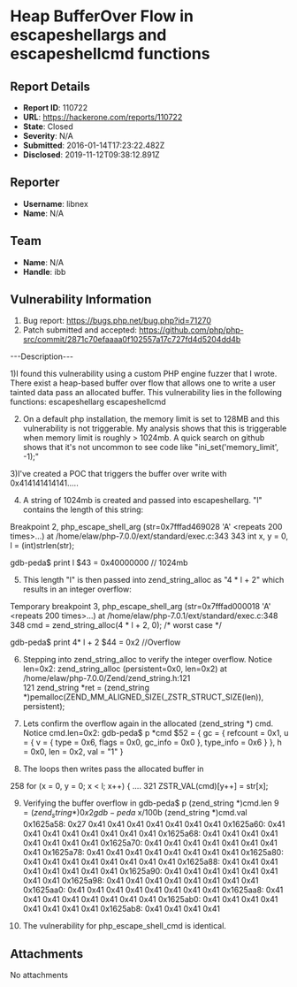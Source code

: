 # Heap BufferOver Flow in escapeshellargs and escapeshellcmd functions

## Report Details
- **Report ID**: 110722
- **URL**: https://hackerone.com/reports/110722
- **State**: Closed
- **Severity**: N/A
- **Submitted**: 2016-01-14T17:23:22.482Z
- **Disclosed**: 2019-11-12T09:38:12.891Z

## Reporter
- **Username**: libnex
- **Name**: N/A

## Team
- **Name**: N/A
- **Handle**: ibb

## Vulnerability Information
1) Bug report: https://bugs.php.net/bug.php?id=71270
2) Patch submitted and accepted: https://github.com/php/php-src/commit/2871c70efaaaa0f102557a17c727fd4d5204dd4b

---Description---


1)I found this vulnerability using a custom PHP engine fuzzer that I wrote. There exist a heap-based buffer over flow that allows one to write a user tainted data pass an allocated buffer. This vulnerability lies in the following functions:
	escapeshellarg 
	escapeshellcmd 

2) On a default php installation, the memory limit is set to 128MB and this vulnerability is not triggerable. My analysis shows that this is triggerable when memory limit is roughly > 1024mb. A quick search on github shows that it's not uncommon to see code like "ini_set('memory_limit', -1);"


3)I've created a POC that triggers the buffer over write with 0x414141414141.....

4) A string of 1024mb is created and passed into escapeshellarg. "l" contains the length of this string:

Breakpoint 2, php_escape_shell_arg (str=0x7fffad469028 'A' <repeats 200 times>...) at /home/elaw/php-7.0.0/ext/standard/exec.c:343
343             int x, y = 0, l = (int)strlen(str);

gdb-peda$ print l
$43 = 0x40000000            // 1024mb



5) This length "l" is then passed into zend_string_alloc as "4 * l + 2" which results in an integer overflow:

Temporary breakpoint 3, php_escape_shell_arg (str=0x7fffad000018 'A' <repeats 200 times>...) at /home/elaw/php-7.0.1/ext/standard/exec.c:348
348             cmd = zend_string_alloc(4 * l + 2, 0); /* worst case */


gdb-peda$ print 4* l + 2
$44 = 0x2 				   //Overflow


6) Stepping into zend_string_alloc to verify the integer overflow. Notice len=0x2:
zend_string_alloc (persistent=0x0, len=0x2) at /home/elaw/php-7.0.0/Zend/zend_string.h:121      
121             zend_string *ret = (zend_string *)pemalloc(ZEND_MM_ALIGNED_SIZE(_ZSTR_STRUCT_SIZE(len)), persistent);


7) Lets confirm the overflow again in the allocated (zend_string *) cmd. Notice cmd.len=0x2:
gdb-peda$ p *cmd
$52 = {
  gc = {
    refcount = 0x1,
    u = {
      v = {
        type = 0x6,
        flags = 0x0,
        gc_info = 0x0
      },
      type_info = 0x6
    }
  },
  h = 0x0,
  len = 0x2,
  val = "1"
}



8) The loops then writes pass the allocated buffer in

258		for (x = 0, y = 0; x < l; x++) {
....
321       ZSTR_VAL(cmd)[y++] = str[x];



9) Verifying the buffer overflow in 
gdb-peda$ p (zend_string *)cmd.len
$9 = (zend_string *) 0x2
gdb-peda$ x/100b (zend_string *)cmd.val
0x1625a58:      0x27    0x41    0x41    0x41    0x41    0x41    0x41    0x41
0x1625a60:      0x41    0x41    0x41    0x41    0x41    0x41    0x41    0x41
0x1625a68:      0x41    0x41    0x41    0x41    0x41    0x41    0x41    0x41
0x1625a70:      0x41    0x41    0x41    0x41    0x41    0x41    0x41    0x41
0x1625a78:      0x41    0x41    0x41    0x41    0x41    0x41    0x41    0x41
0x1625a80:      0x41    0x41    0x41    0x41    0x41    0x41    0x41    0x41
0x1625a88:      0x41    0x41    0x41    0x41    0x41    0x41    0x41    0x41
0x1625a90:      0x41    0x41    0x41    0x41    0x41    0x41    0x41    0x41
0x1625a98:      0x41    0x41    0x41    0x41    0x41    0x41    0x41    0x41
0x1625aa0:      0x41    0x41    0x41    0x41    0x41    0x41    0x41    0x41
0x1625aa8:      0x41    0x41    0x41    0x41    0x41    0x41    0x41    0x41
0x1625ab0:      0x41    0x41    0x41    0x41    0x41    0x41    0x41    0x41
0x1625ab8:      0x41    0x41    0x41    0x41


10) The vulnerability for php_escape_shell_cmd is identical.

## Attachments
No attachments
